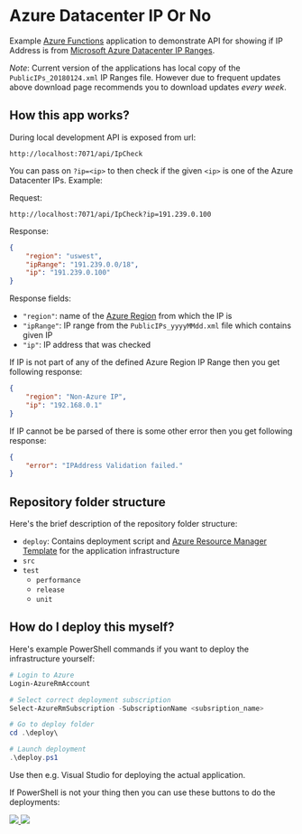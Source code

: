 # Azure Datacenter IP Or No

Example [Azure Functions](https://docs.microsoft.com/en-us/azure/azure-functions/functions-overview) application to demonstrate 
API for showing if IP Address is from [Microsoft Azure Datacenter IP Ranges](https://www.microsoft.com/en-us/download/details.aspx?id=41653).

*Note*: Current version of the applications has local copy of the `PublicIPs_20180124.xml` 
IP Ranges file. However due to frequent updates above download page recommends you to download updates _every week_.

## How this app works?

During local development API is exposed from url:

`http://localhost:7071/api/IpCheck`

You can pass on `?ip=<ip>` to then check if the given `<ip>` is one of the
Azure Datacenter IPs. Example:

Request: 

`http://localhost:7071/api/IpCheck?ip=191.239.0.100`

Response:
```json
{
    "region": "uswest",
    "ipRange": "191.239.0.0/18",
    "ip": "191.239.0.100"
}
```

Response fields:
* `"region"`: name of the [Azure Region](https://azure.microsoft.com/en-us/regions/) from which the IP is
* `"ipRange"`: IP range from the `PublicIPs_yyyyMMdd.xml` file which contains given IP
* `"ip"`: IP address that was checked

If IP is not part of any of the defined Azure Region IP Range then you get following response:

```json
{
    "region": "Non-Azure IP",
    "ip": "192.168.0.1"
}
```

If IP cannot be be parsed of there is some other error then you get following response:
```json
{
    "error": "IPAddress Validation failed."
}
```

## Repository folder structure

Here's the brief description of the repository folder structure:
* `deploy`: Contains deployment script and [Azure Resource Manager Template](https://docs.microsoft.com/en-us/azure/azure-resource-manager/resource-group-authoring-templates) for the application infrastructure
* `src`
* `test`
  * `performance`
  * `release`
  * `unit`

## How do I deploy this myself?

Here's example PowerShell commands if you want to deploy the infrastructure yourself:

```powershell
# Login to Azure
Login-AzureRmAccount

# Select correct deployment subscription
Select-AzureRmSubscription -SubscriptionName <subsription_name>

# Go to deploy folder
cd .\deploy\

# Launch deployment
.\deploy.ps1
```

Use then e.g. Visual Studio for deploying the actual application.

If PowerShell is not your thing then you can use these buttons to do the deployments:

<a href="https://portal.azure.com/#create/Microsoft.Template/uri/https%3A%2F%2Fraw.githubusercontent.com%2FJanneMattila%2FAzureDatacenterIPOrNo%2Fmaster%2Fdeploy%2Fazuredeploy.json" target="_blank">
    <img src="http://azuredeploy.net/deploybutton.png"/>
</a>
<a href="http://armviz.io/#/?load=https%3A%2F%2Fraw.githubusercontent.com%2FJanneMattila%2FAzureDatacenterIPOrNo%2Fmaster%2Fdeploy%2Fazuredeploy.json" target="_blank">
    <img src="http://armviz.io/visualizebutton.png"/>
</a>
